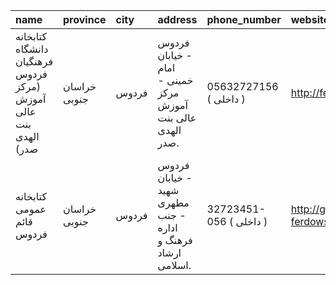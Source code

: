 | name                                                            | province     | city   | address                                                     | phone_number            | website                         |
|:----------------------------------------------------------------|:-------------|:-------|:------------------------------------------------------------|:------------------------|:--------------------------------|
| کتابخانه دانشگاه فرهنگیان فردوس (مرکز آموزش عالی بنت الهدی صدر) | خراسان جنوبی | فردوس  | فردوس - خیابان امام خمینی - مرکز آموزش عالی بنت الهدی صدر.  | 05632727156 ( داخلی  )  | http://ferdows.cfu.ac.ir        |
| كتابخانه عمومی قائم فردوس                                       | خراسان جنوبی | فردوس  | فردوس - خيابان شهید مطهرى - جنب اداره فرهنگ و ارشاد اسلامى. | 32723451-056 ( داخلی  ) | http://ghaem-ferdows.blogfa.com |